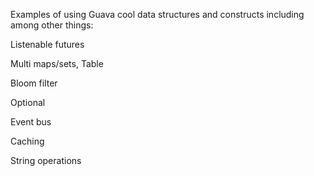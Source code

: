 Examples of using Guava cool data structures and constructs including among other things:

Listenable futures

Multi maps/sets, Table

Bloom filter

Optional

Event bus

Caching

String operations